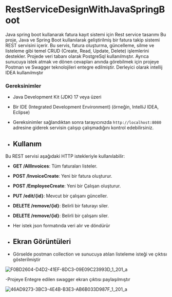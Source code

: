 # RestServiceDesignWithJavaSpringBoot
Java spring boot kullanarak fatura kayıt sistemi için Rest service tasarımı
Bu proje, Java ve Spring Boot kullanılarak geliştirilmiş bir fatura takip sistemi REST servisini içerir. Bu servis, fatura oluşturma, güncelleme, silme ve listeleme gibi temel CRUD (Create, Read, Update, Delete) işlemlerini destekler. Projede veri tabanı olarak PostgreSql kullanılmıştır. Ayrıca sunucuya istek atmak ve dönen cevapları anında görebilmek için projeye Postman ve Swagger teknolojileri entegre edilmiştir. Derleyici olarak intellij IDEA kullanılmıştır

### Gereksinimler
- Java Development Kit (JDK) 17 veya üzeri
- Bir IDE (Integrated Development Environment) (örneğin, IntelliJ IDEA, Eclipse)
- Gereksinimler sağlandıktan sonra tarayıcınızda `http://localhost:8080` adresine giderek servisin çalışıp çalışmadığını kontrol edebilirsiniz.

- ## Kullanım

Bu REST servisi aşağıdaki HTTP istekleriyle kullanılabilir:

- **GET /AllInvoices**: Tüm faturaları listeler.
- **POST /InvoiceCreate**: Yeni bir fatura oluşturur.
- **POST /EmployeeCreate**: Yeni bir Çalışan oluşturur.
- **PUT /edit/{id}**: Mevcut bir çalışanı günceller.
- **DELETE /remove/{id}**: Belirli bir faturayı siler.
- **DELETE /remove/{id}**: Belirli bir çalışanı siler.
- Her istek json formatında veri alır ve döndürür

- ## Ekran Görüntüleri
- Görselde  postman collection ve sunucuya atılan listeleme isteği ve çıktısı gösterilmiştir

![F0BD2604-D4D2-41EF-8DC3-09E09C23993D_1_201_a](https://github.com/Ahmethan1/RestServiceDesignWithJavaSpringBoot/assets/62026273/a7c3feb7-946d-4ff7-90be-059760aa7b13)

-Projeye Entegre edilen swagger ekran çıktısı paylaşılmıştır

![46AD9273-3BC3-4E4B-B3E3-AB6B033D987F_1_201_a](https://github.com/Ahmethan1/RestServiceDesignWithJavaSpringBoot/assets/62026273/50c807ae-fe46-4ab2-b814-c0bdab8e2154)


